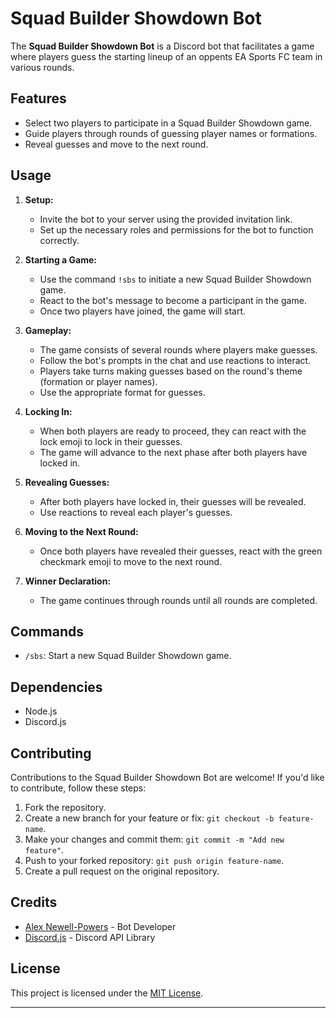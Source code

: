 # Squad Builder Showdown Bot

The **Squad Builder Showdown Bot** is a Discord bot that facilitates a game where players guess the starting lineup of an oppents EA Sports FC team in various rounds.

## Features

- Select two players to participate in a Squad Builder Showdown game.
- Guide players through rounds of guessing player names or formations.
- Reveal guesses and move to the next round.

## Usage

1. **Setup:**
   - Invite the bot to your server using the provided invitation link.
   - Set up the necessary roles and permissions for the bot to function correctly.

2. **Starting a Game:**
   - Use the command `!sbs` to initiate a new Squad Builder Showdown game.
   - React to the bot's message to become a participant in the game.
   - Once two players have joined, the game will start.

3. **Gameplay:**
   - The game consists of several rounds where players make guesses.
   - Follow the bot's prompts in the chat and use reactions to interact.
   - Players take turns making guesses based on the round's theme (formation or player names).
   - Use the appropriate format for guesses.

4. **Locking In:**
   - When both players are ready to proceed, they can react with the lock emoji to lock in their guesses.
   - The game will advance to the next phase after both players have locked in.

5. **Revealing Guesses:**
   - After both players have locked in, their guesses will be revealed.
   - Use reactions to reveal each player's guesses.

6. **Moving to the Next Round:**
   - Once both players have revealed their guesses, react with the green checkmark emoji to move to the next round.

7. **Winner Declaration:**
   - The game continues through rounds until all rounds are completed.

## Commands

- `/sbs`: Start a new Squad Builder Showdown game.

## Dependencies

- Node.js
- Discord.js

## Contributing

Contributions to the Squad Builder Showdown Bot are welcome! If you'd like to contribute, follow these steps:

1. Fork the repository.
2. Create a new branch for your feature or fix: `git checkout -b feature-name`.
3. Make your changes and commit them: `git commit -m "Add new feature"`.
4. Push to your forked repository: `git push origin feature-name`.
5. Create a pull request on the original repository.

## Credits

- [Alex Newell-Powers](https://github.com/newpowalex) - Bot Developer
- [Discord.js](https://discord.js.org/) - Discord API Library

## License

This project is licensed under the [MIT License](LICENSE).

---